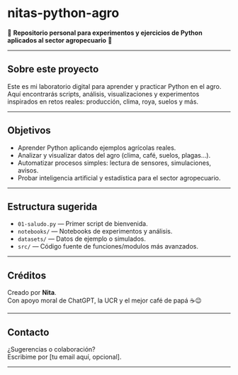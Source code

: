 # nitas-python-agro

🌱 **Repositorio personal para experimentos y ejercicios de Python aplicados al sector agropecuario** 🌱

---

## Sobre este proyecto

Este es mi laboratorio digital para aprender y practicar Python en el agro.  
Aquí encontrarás scripts, análisis, visualizaciones y experimentos inspirados en retos reales: producción, clima, roya, suelos y más.

---

## Objetivos

- Aprender Python aplicando ejemplos agrícolas reales.
- Analizar y visualizar datos del agro (clima, café, suelos, plagas...).
- Automatizar procesos simples: lectura de sensores, simulaciones, avisos.
- Probar inteligencia artificial y estadística para el sector agropecuario.

---

## Estructura sugerida

- `01-saludo.py` — Primer script de bienvenida.
- `notebooks/` — Notebooks de experimentos y análisis.
- `datasets/` — Datos de ejemplo o simulados.
- `src/` — Código fuente de funciones/modulos más avanzados.

---

## Créditos

Creado por **Nita**.  
Con apoyo moral de ChatGPT, la UCR y el mejor café de papá ☕😉

---

## Contacto

¿Sugerencias o colaboración?  
Escribime por [tu email aquí, opcional].

---
